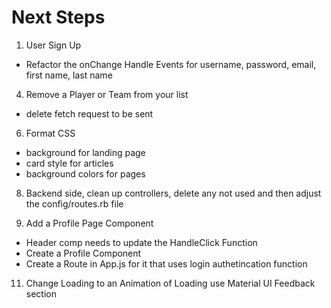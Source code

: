 # Next Steps
1. User Sign Up
- Refactor the onChange Handle Events for username, password, email, first name, last name

4. Remove a Player or Team from your list
- delete fetch request to be sent

6. Format CSS
- background for landing page
- card style for articles
- background colors for pages

8. Backend side, clean up controllers, delete any not used and then adjust the config/routes.rb file

10. Add a Profile Page Component
- Header comp needs to update the HandleClick Function
- Create a Profile Component
- Create a Route in App.js for it that uses login authetincation function

11. Change Loading to an Animation of Loading use Material UI Feedback section